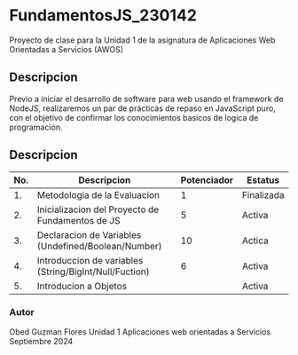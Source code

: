 # FundamentosJS_230142
Proyecto de clase para la Unidad 1 de la asignatura de Aplicaciones Web Orientadas a Servicios (AWOS)

## Descripcion


Previo a iniciar el desarrollo de software para web usando el framework de NodeJS, realizaremos un par de prácticas de repaso en JavaScript puro, con el objetivo de confirmar los conocimientos basicos de logica de programación.


## Descripcion


|No.|Descripcion|Potenciador|Estatus|
|---|-----|----|----|
|1.|Metodologia de la Evaluacion|1| Finalizada|
|2.|Inicializacion del Proyecto de Fundamentos de JS|5| Activa|
|3.|Declaracion de Variables (Undefined/Boolean/Number)|10|Actica|
|4.|Introduccion de variables (String/BigInt/Null/Fuction)|6|Activa|
|5.|Introducion a Objetos||Activa|


### Autor 

Obed Guzman Flores
Unidad 1
Aplicaciones web orientadas a Servicios
Septiembre 2024